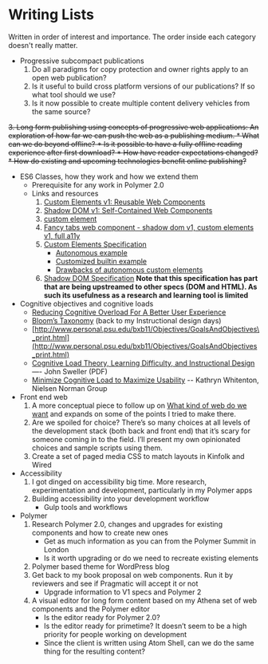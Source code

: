 # Writing Lists

Written in order of interest and importance. The order inside each category doesn't really matter. 

* Progressive subcompact publications
	1.  Do all paradigms for copy protection and owner rights apply to an open web publication?
	2. Is it useful to build cross platform versions of our publications? If so what tool should we use?
	3. Is it now possible to create multiple content delivery vehicles from the same source?

<strike>
3.  Long form publishing using concepts of progressive web applications: An exploration of how far we can push the web as a publishing medium.
  *  What can we do beyond offline?
  *  Is it possible to have a fully offline reading experience after first download?
  * How have reader expectations changed?
	* How do existing and upcoming technologies benefit online publishing?
</strike>

* ES6 Classes, how they work and how we extend them
	* Prerequisite for any work in Polymer 2.0
	* Links and resources
		1. [Custom Elements v1: Reusable Web Components](https://developers.google.com/web/fundamentals/getting-started/primers/customelements?hl=en)
		2. [Shadow DOM v1: Self-Contained Web Components](https://developers.google.com/web/fundamentals/getting-started/primers/shadowdom)
		3. [<card-swiper> custom element](https://gist.github.com/ebidel/36fb1bd8cc53c89243ed1e53f2da2eaa)
		4. [Fancy tabs web component - shadow dom v1, custom elements v1, full a11y](https://gist.github.com/ebidel/2d2bb0cdec3f2a16cf519dbaa791ce1b)
		5. [Custom Elements Specification](https://www.w3.org/TR/custom-elements/)
			* [Autonomous example](https://www.w3.org/TR/custom-elements/#custom-elements-autonomous-example)
			* [Customized builtin example](https://www.w3.org/TR/custom-elements/#custom-elements-customized-builtin-example)
			* [Drawbacks of autonomous custom elements](https://www.w3.org/TR/custom-elements/#custom-elements-autonomous-drawbacks)
		6. [Shadow DOM Specification](https://www.w3.org/TR/shadow-dom/) **Note that this specification has part that are being upstreamed to other specs (DOM and HTML). As such its usefulness as a research and learning tool is limited**
* Cognitive objectives and cognitive loads
	* [Reducing Cognitive Overload For A Better User Experience](https://www.smashingmagazine.com/2016/09/reducing-cognitive-overload-for-a-better-user-experience/)
	* [Bloom’s Taxonomy](http://www.nwlink.com/~donclark/hrd/bloom.html) (back to my Instructional design days)
	* [http://www.personal.psu.edu/bxb11/Objectives/GoalsAndObjectives\_print.html](http://www.personal.psu.edu/bxb11/Objectives/GoalsAndObjectives_print.html)
	* [Cognitive Load Theory, Learning Difficulty, and Instructional Design](https://www.smashingmagazine.com/2016/09/reducing-cognitive-overload-for-a-better-user-experience/) —- John Sweller (PDF)
	* [Minimize Cognitive Load to Maximize Usability](https://www.nngroup.com/articles/minimize-cognitive-load/) -- Kathryn Whitenton, Nielsen Norman Group
* Front end web
	1. A more conceptual piece to follow up on [What kind of web do we want](https://publishing-project.rivendellweb.net/what-kind-of-web-do-we-want/) and expands on some of the points I tried to make there.
	2. Are we spoiled for choice? There’s so many choices at all levels of the development stack (both back and front end) that it’s scary for someone coming in to the field. I’ll present my own opinionated choices and sample scripts using them.
	 3. Create a set of paged media CSS to match layouts in Kinfolk and Wired
* Accessibility
	1. I got dinged on accessibility big time. More research, experimentation and development, particularly in my Polymer apps
	2. Building accessibility into your development workflow
		* Gulp tools and workflows
* Polymer
	1. Research Polymer 2.0, changes and upgrades for existing components and how to create new ones
		* Get as much information as you can from the Polymer Summit in London
		* Is it worth upgrading or do we need to recreate existing elements
	2. Polymer based theme for WordPress blog
	3. Get back to my book proposal on web components. Run it by reviewers and see if Pragmatic will accept it or not
		* Upgrade information to V1 specs and Polymer 2
	4. A visual editor for long form content based on my Athena set of web components and the Polymer editor
		* Is the editor ready for Polymer 2.0?
		* Is the editor ready for primetime? It doesn’t seem to be a high priority for people working on development
		* Since the client is written using Atom Shell, can we do the same thing for the resulting content?
